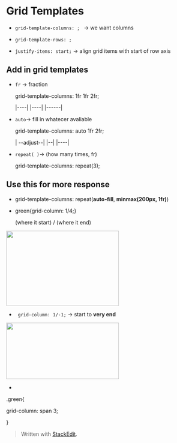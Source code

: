 
# Grid Templates
* ``grid-template-columns: ; `` → we want columns
* ``grid-template-rows: ;``

* ``justify-items: start;``  → align grid items with start of row axis

## Add in grid templates
* ``fr`` → fraction <p>
	grid-template-columns: 1fr 1fr 2fr; <p>
	|----| |----| |------|
	
* ``auto``→ fill in whatecer avaliable <p>
	grid-template-columns: auto 1fr 2fr; <p>
	| --adjust--| |--| |----|

* ``repeat( )``→ (how many times, fr) <p>
grid-template-columns: repeat(3);
	
## Use this for more response
* grid-template-columns: repeat(**auto-fill**, **minmax(200px, 1fr)**)  

* green{grid-column: 1/4;} <p>
	(where it start) / (where it end)
	<p>
<div>
<img src="https://user-images.githubusercontent.com/68550874/130927830-2859bd7f-f5dd-4fe7-82f1-28fe949e1335.png" width="300" height="200"/>
</div>
<p>

* `` grid-column: 1/-1;`` → start to **very end**

<div>
<img src="https://user-images.githubusercontent.com/68550874/130942528-92279ea7-850e-4ee3-a5d1-3898512ae5e6.png" width="300" height="150"/>
</div>
 
<p><p>

* 

 .green{

grid-column: span 3;

}

> Written with [StackEdit](https://stackedit.io/).
<!--stackedit_data:
eyJoaXN0b3J5IjpbLTE0NTc1NjM1NTMsLTE5NTk2NzgwMDksNz
k1ODg0ODg3LDIwNDE3ODIwOTcsLTI4NTY4NzExMiwzMzU4MDg1
OTcsNDg2MTg4NTMwLC0zOTc0MzMzMzMsLTE2NzMwMDc5MTcsNT
U0NDM4NjkzLC00NzM1MzI2MTksMTA5NzU2NzkwMiwtODU3NDgx
MzQwXX0=
-->